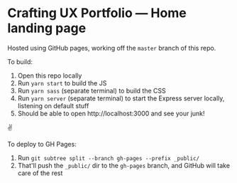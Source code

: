 # Crafting UX Portfolio — Home landing page
Hosted using GitHub pages, working off the `master` branch of this repo.

To build:

  1. Open this repo locally
  2. Run `yarn start` to build the JS
  3. Run `yarn sass` (separate terminal) to build the CSS
  4. Run `yarn server` (separate terminal) to start the Express server locally, listening on default stuff
  5. Should be able to open http://localhost:3000 and see your junk!

✌️

To deploy to GH Pages:

  1. Run `git subtree split --branch gh-pages --prefix _public/`
  2. That'll push the `_public/` dir to the `gh-pages` branch, and GitHub
  will take care of the rest
